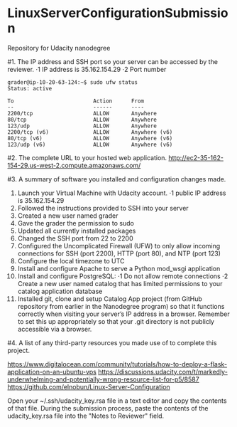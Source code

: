 # LinuxServerConfigurationSubmission
Repository for Udacity nanodegree

#1. The IP address and SSH port so your server can be accessed by the reviewer.
⋅1 IP address is 35.162.154.29
⋅2 Port number
```
grader@ip-10-20-63-124:~$ sudo ufw status
Status: active

To                         Action      From
--                         ------      ----
2200/tcp                   ALLOW       Anywhere
80/tcp                     ALLOW       Anywhere
123/udp                    ALLOW       Anywhere
2200/tcp (v6)              ALLOW       Anywhere (v6)
80/tcp (v6)                ALLOW       Anywhere (v6)
123/udp (v6)               ALLOW       Anywhere (v6)
```
#2. The complete URL to your hosted web application.
http://ec2-35-162-154-29.us-west-2.compute.amazonaws.com/

#3. A summary of software you installed and configuration changes made.
1. Launch your Virtual Machine with Udacity account.
⋅1 public IP address is 35.162.154.29
2. Followed the instructions provided to SSH into your server
3. Created a new user named grader
4. Gave the grader the permission to sudo
5. Updated all currently installed packages
6. Changed the SSH port from 22 to 2200
7. Configured the Uncomplicated Firewall (UFW) to only allow incoming connections for SSH (port 2200), HTTP (port 80), and NTP (port 123)
8. Configure the local timezone to UTC
9. Install and configure Apache to serve a Python mod_wsgi application
10. Install and configure PostgreSQL:
⋅1 Do not allow remote connections
⋅2 Create a new user named catalog that has limited permissions to your catalog application database
11. Installed git, clone and setup Catalog App project (from GitHub repository from earlier in the Nanodegree program) so that it functions correctly when visiting your server’s IP address in a browser. 
Remember to set this up appropriately so that your .git directory is not publicly accessible via a browser.

#4. A list of any third-party resources you made use of to complete this project.

https://www.digitalocean.com/community/tutorials/how-to-deploy-a-flask-application-on-an-ubuntu-vps
https://discussions.udacity.com/t/markedly-underwhelming-and-potentially-wrong-resource-list-for-p5/8587
https://github.com/elnobun/Linux-Server-Configuration

Open your ~/.ssh/udacity_key.rsa file in a text editor and copy the contents of that file.
During the submission process, paste the contents of the udacity_key.rsa file into the "Notes to Reviewer" field.
